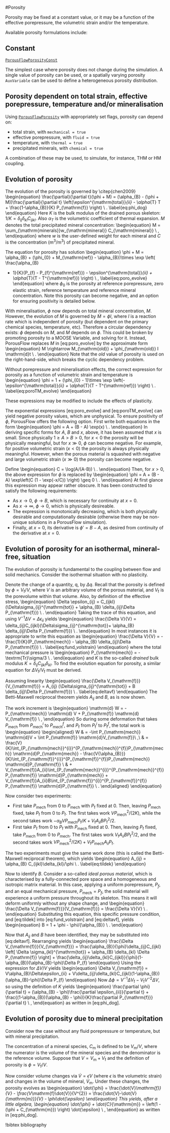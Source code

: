 #Porosity

Porosity may be fixed at a constant value, or it may be a function of the effective porepressure, the
volumetric strain and/or the temperature.

Available porosity formulations include:

## Constant

[`PorousFlowPorosityConst`](/PorousFlowPorosityConst.md)

The simplest case where porosity does not change during the simulation. A single value of porosity
can be used, or a spatially varying porosity `AuxVariable` can be used to define a heterogeneous
porosity distribution.

## Porosity dependent on total strain, effective porepressure, temperature and/or mineralisation

Using [`PorousFlowPorosity`](/PorousFlowPorosity.md) with appropriately set flags,
porosity can depend on:

- total strain, with `mechanical = true`
- effective porepressure, with `fluid = true`
- temperature, with `thermal = true`
- precipitated minerals, with `chemical = true`

A combination of these may be used, to simulate, for instance, THM or HM coupling.

## Evolution of porosity
The evolution of the porosity is governed by \citep{chen2009}
\begin{equation}
\frac{\partial}{\partial t}(\phi + M) = (\alpha_{B} -
(\phi + M))\frac{\partial}{\partial t}
\left(\epsilon^{\mathrm{total}}_{ii} - \alpha_{T} T +
\frac{1-\alpha_{B}}{K}
P_{\mathrm{f}} \right) \ .
\label{eq:phi_dog}
\end{equation}
Here $K$ is the bulk modulus of the drained porous skeleton: $1/K
= \delta_{ij}\delta_{kl}C_{ijkl}$.  Also $\alpha_{T}$ is the volumetric coefficient of thermal expansion.  $M$ denotes the total precipitated mineral concentration:
\begin{equation}
M = \sum_{\mathrm{minerals}}w_{\mathrm{mineral}} C_{\mathrm{mineral}} \ ,
\end{equation}
where $w$ is the user-defined weight for each mineral and $C$ is the concentration (m$^{3}$/m$^{3}$)
of precipitated mineral.

The equation for porosity has solution
\begin{equation}
\phi + M = \alpha_{B} + (\phi_{0} + M_{\mathrm{ref}} - \alpha_{B})\times \exp \left( \frac{\alpha_{B}
  - 1}{K}(P_{f} - P_{f}^{\mathrm{ref}}) - \epsilon^{\mathrm{total}}_{ii} + \alpha_{T}(T - T^{\mathrm{ref}}) \right) \ ,
\label{eq:poro_evolve}
\end{equation}
where $\phi_{0}$ is the porosity at reference porepressure, zero elastic strain, reference
temperature and reference mineral concentration.  Note this porosity can become negative, and an
option for ensuring positivity is detailed below.

With mineralisation, $\phi$ now depends on total mineral concentration, $M$.  However, the evolution
of $M$ is governed by $\dot{M} = \phi I$, where $I$ is a reaction rate which is independent of
porosity (but dependent on the primary chemical species, temperature, etc).  Therefore a circular
dependency exists: $\phi$ depends on $M$, and $M$ depends on $\phi$.  This could be broken by
promoting porosity to a MOOSE Variable, and solving for it.  Instead, PorousFlow replaces $M$ in
[eq:poro_evolve] by the approximate form
\begin{equation}
M \rightarrow M_{\mathrm{old}} + \phi_{\mathrm{old}} I \mathrm{d}t \ .
\end{equation}
Note that the *old* value of porosity is used on the right-hand-side, which breaks the cyclic dependency problem.

Without porepressure and mineralisation effects, the correct expression for porosity as a
function of volumetric strain and temperature is
\begin{equation}
\phi = 1 + (\phi_{0} - 1)\times \exp \left(-
\epsilon^{\mathrm{total}}_{ii} + \alpha_{T}(T - T^{\mathrm{ref}}) \right) \ .
\label{eq:poroTM_evolve}
\end{equation}

These expressions may be modified to include the effects of plasticity.

The exponential expressions [eq:poro_evolve] and [eq:poroTM_evolve] can yield
negative porosity values, which are unphysical.  To ensure positivity
of $\phi$, PorousFlow offers the following option.  First write both
equations in the form
\begin{equation}
\phi = A + (B - A) \exp(x) \ .
\end{equation}
In deriving specific forms for $A$, $B$ and $x$, above, it has been assumed that $x$ is small.  Since
physically $1\geq A > B > 0$, for $x<0$ the porosity will be physically meaningful, but for $x\gg 0$,
$\phi$ can become negative.  For example, for positive volumetric strain ($x<0$) the porosity is
always physically meaningful.  However, when the porous material is squashed with negative and large
volumetric strain ($x\gg 0$) the porosity can become negative.

Define
\begin{equation}
C = \log(A/(A-B)) \ .
\end{equation}
Then, for $x>0$, the above expression for $\phi$ is replaced by
\begin{equation}
\phi = A + (B - A) \exp\left(C (1 - \exp(-x/C)) \right)  \geq 0 \ .
\end{equation}
At first glance this expression may appear rather obscure.  It has been constructed to satisfy the
following requirements:

- As $x\rightarrow 0$, $\phi\rightarrow B$, which is necessary for
  continuity at $x=0$.
- As $x\rightarrow\infty$, $\phi\rightarrow 0$, which is
  physically desireable.
- The expression is monotonically decreasing, which is both
  physically desirable and computationally desirable (otherwise there
  may be non-unique solutions in a PorousFlow simulation).
- Finally, at $x=0$,
  its derivative is $\phi' = B - A$, as desired from continuity of the
  derivative at $x=0$.

## Evolution of porosity for an isothermal, mineral-free, situation

The evolution of porosity is fundamental to the coupling between flow and solid mechanics.  Consider
the isothermal situation with no plasticity.

Denote the change of a quantity, q, by $\Delta
q$.  Recall that the porosity is defined by $\phi = V_{\mathrm{f}}/V$,
where $V$ is an arbitrary volume of the porous material, and
$V_{\mathrm{f}}$ is the porevolume within that volume.  Also, by
definition of the effective stress,
\begin{equation}
\Delta \epsilon_{ij} = C_{ijkl}(\Delta\sigma_{ij}^{\mathrm{tot}}  + \alpha_{B}
\delta_{ij}\Delta P_{\mathrm{f}})
\ .
\end{equation}
Taking the trace of this equation, and using $V^{-1}\Delta V = \Delta
\epsilon_{ii}$ yields
\begin{equation}
\frac{\Delta V}{V} = \delta_{ij}C_{ijkl}(\Delta\sigma_{ij}^{\mathrm{tot}}+
\alpha_{B} \delta_{ij}\Delta P_{\mathrm{f}})
\ .
\end{equation}
In most instances it is appropriate to write this equation as
\begin{equation}
\frac{\Delta V}{V} = -\frac{1}{K}(P_{\mathrm{mech}} - \alpha_{B} \delta_{ij}\Delta P_{\mathrm{f}})
\ .
\label{eq:fund_volstrain}
\end{equation}
where the total mechanical pressure is
\begin{equation}
P_{\mathrm{mech}} = - \textrm{Tr}\sigma/3 \ .
\end{equation}
and $K$ is the so-called *drained* bulk modulus $K = \delta_{ij}C_{ijkl}\delta_{kl}$.
To find the evolution equation for porosity, a similar equation for
$\Delta V_{\mathrm{f}}/V_{\mathrm{f}}$ must be derived.

Assuming linearity
\begin{equation}
\frac{\Delta V_{\mathrm{f}}}{V_{\mathrm{f}}} = A_{ij}
(\Delta\sigma_{ij}^{\mathrm{tot}} + B \delta_{ij}\Delta
P_{\mathrm{f}}) \ .
\label{eq:deltavf}
\end{equation}
The Betti-Maxwell reciprocal theorem yields $A_{ij}$ and $B$, as is
now shown.

The work increment is
\begin{equation}
\mathrm{d} W = -P_{\mathrm{mech}} \mathrm{d} V + P_{\mathrm{f}} \mathrm{d} V_{\mathrm{f}} \ ,
\end{equation}
So during some deformation that takes $P_{\mathrm{mech}}$ from
$P_{\mathrm{mech}}^{i}$ to $P_{\mathrm{mech}}^{f}$, and $P_{\mathrm{f}}$ from
$P_{\mathrm{f}}^{i}$ to $P_{\mathrm{f}}^{f}$, the total work is
\begin{equation}
\begin{aligned}
W & = -\int P_{\mathrm{mech}} \mathrm{d}V + \int P_{\mathrm{f}} \mathrm{d}V_{\mathrm{f}}\ ,\\
& = \frac{V}{K}\int_{P_{\mathrm{mech}}^{i}}^{P_{\mathrm{mech}}^{f}}P_{\mathrm{mech}} \mathrm{d}P_{\mathrm{mech}} - \frac{V{\alpha_{B}}}{K}\int_{P_{\mathrm{f}}^{i}}^{P_{\mathrm{f}}^{f}}P_{\mathrm{mech}} \mathrm{d}P_{\mathrm{f}} \\
& + V_{\mathrm{f}}A_{ii}\int_{P_{\mathrm{mech}}^{i}}^{P_{\mathrm{mech}}^{f}}P_{\mathrm{f}} \mathrm{d}P_{\mathrm{mech}} + V_{\mathrm{f}}A_{ii}B\int_{P_{\mathrm{f}}^{i}}^{P_{\mathrm{f}}^{f}} P_{\mathrm{f}} \mathrm{d}P_{\mathrm{f}} \ .
\end{aligned}
\end{equation}

Now consider two experiments:

- First take $P_{\mathrm{mech}}$ from $0$ to $P_{\mathrm{mech}}$ with
  $P_{\mathrm{f}}$ fixed at $0$.   Then,
  leaving $P_{\mathrm{mech}}$ fixed, take $P_{\mathrm{f}}$ from $0$ to
  $P_{\mathrm{f}}$.  The first takes work $VP_{\mathrm{mech}}^2/(2K)$,
  while the second takes work $-{\alpha_{B}} VP_{\mathrm{mech}} P_{\mathrm{f}}/K +
  V_{\mathrm{f}}A_{ii}B P_{\mathrm{f}}^{2}/2$.
- First take $P_{\mathrm{f}}$ from $0$ to $P_{\mathrm{f}}$ with
  $P_{\mathrm{mech}}$ fixed at $0$.   Then,
  leaving $P_{\mathrm{f}}$ fixed, take $P_{\mathrm{mech}}$ from $0$ to
  $P_{\mathrm{mech}}$.  The first takes work
  $V_{\mathrm{f}}A_{ii}B P_{\mathrm{f}}^{2}/2$, and the
  second takes work  $VP_{\mathrm{mech}}^{2}/(2K) +
  V_{\mathrm{f}}P_{\mathrm{mech}} A_{ii}P_{\mathrm{f}}$.

The two experiments must give the same work done (this is called the
Betti-Maxwell reciprocal theorem), which yields
\begin{equation}
A_{ij} = \alpha_{B} C_{ijkl}\delta_{kl}/\phi \ .
\label{eq:tildek}
\end{equation}

Now to identify $B$.  Consider a so-called *ideal porous material*, which is characterised by a
fully-connected pore space and a homogeneous and isotropic matrix material.  In this case, applying a
uniform porepressure, $P_{f}$, and an equal mechanical pressure, $P_{\mathrm{mech}}=P_{f}$, the solid
material will experience a uniform pressure throughout its skeleton.  This means it will deform
uniformly without any shape change, and
\begin{equation}
\frac{\Delta V_{\mathrm{f}}}{V_{\mathrm{f}}} = \frac{\Delta V}{V} \ .
\end{equation}
Substituting this equation, this specific pressure condition, and
[eq:tildek] into [eq:fund_volstrain] and [eq:deltavf], yields
\begin{equation}
B = 1 + \phi - \phi/{\alpha_{B}} \ .
\end{equation}

Now that $A_{ij}$ and $B$ have been identified, they may be
substituted into [eq:deltavf].  Rearranging yields
\begin{equation}
\frac{\Delta V_{\mathrm{f}}}{V_{\mathrm{f}}} =
\frac{\alpha_{B}}{\phi}\delta_{ij}C_{ijkl} \left[ \Delta
\sigma_{kl}^{\mathrm{tot}} + \alpha_{B} \delta_{kl} \Delta P_{\mathrm{f}}
\right] +
\frac{\delta_{ij}\delta_{kl}C_{ijkl}}{\phi}(1-\alpha_{B})(\alpha_{B}-\phi)\Delta
P_{f}
\end{equation}
Using the expression for $\Delta V/V$ yields
\begin{equation}
\Delta V_{\mathrm{f}} = V\alpha_{B}\Delta\epsilon_{ii} +
V\delta_{ij}\delta_{kl}C_{ijkl}(1-\alpha_{B})(\alpha_{B}-\phi)\Delta P_{f}
\end{equation}
Now $\Delta\phi = V^{-1}\Delta V_{\mathrm{f}} -
V_{\mathrm{f}}V^{-2}\Delta V$, so using the definition of $K$
yields
\begin{equation}
\frac{\partial \phi}{\partial t} = (\alpha_{B} - \phi)\frac{\partial
  \epsilon_{ii}}{\partial t} + \frac{(1-\alpha_{B})(\alpha_{B} -
  \phi)}{K}\frac{\partial P_{\mathrm{f}}}{\partial t} \ ,
\end{equation}
as written in [eq:phi_dog].

## Evolution of porosity due to mineral precipitation

Consider now the case without any fluid porepressure or temperature, but with mineral precipitation.

The concentration of a mineral species, $C_{\mathrm{m}}$ is defined to be $V_{\mathrm{m}}/V$, where
the numerator is the volume of the mineral species and the denominator is the reference volume.
Suppose that $V = V_{\mathrm{m}} + V_{\mathrm{f}}$ and the definition of porosity is $\phi =
V_{\mathrm{f}}/V$.

Now consider volume changes via $\dot{V} = \dot{\epsilon}V$ (where $\epsilon$ is the volumetric
strain) and changes in the volume of mineral, $\dot{V}_{\mathrm{m}}$.  Under these changes, the
porosity evolves as
\begin{equation}
\dot{\phi} = \frac{\dot{V}_\mathrm{f}}{V} - \frac{V_\mathrm{f}\dot{V}}{V^{2}} = \frac{\dot{V}-\dot{V}_{\mathrm{m}}}{V} - \phi\dot{\epsilon}
\end{equation}
This yields, after a little algebra,
\begin{equation}
\dot{\phi} + \dot{C}_{\mathrm{m}} = \left(1 - (\phi + C_{\mathrm{m}}) \right) \dot{\epsilon} \ ,
\end{equation}
as written in [eq:phi_dog].

!bibtex bibliography
